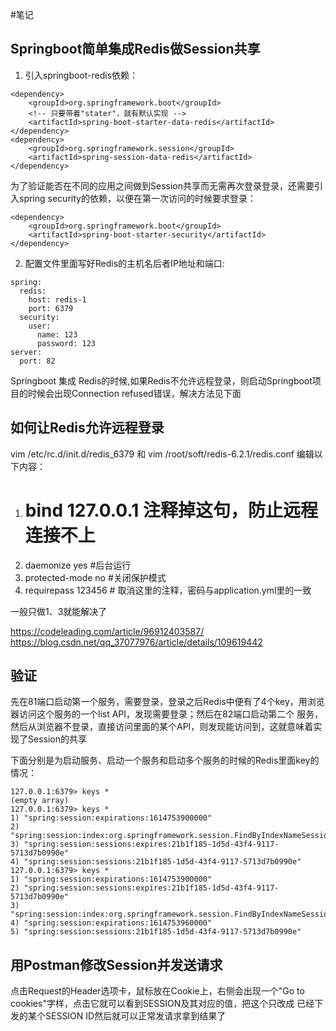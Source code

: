 #笔记

## Springboot简单集成Redis做Session共享
1. 引入springboot-redis依赖：
```
<dependency>
    <groupId>org.springframework.boot</groupId>
    <!-- 只要带着"stater"，就有默认实现 -->
    <artifactId>spring-boot-starter-data-redis</artifactId>
</dependency>
<dependency>
    <groupId>org.springframework.session</groupId>
    <artifactId>spring-session-data-redis</artifactId>
</dependency>
```
为了验证能否在不同的应用之间做到Session共享而无需再次登录登录，还需要引入spring security的依赖，以便在第一次访问的时候要求登录：
```
<dependency>
    <groupId>org.springframework.boot</groupId>
    <artifactId>spring-boot-starter-security</artifactId>
</dependency>
```
2. 配置文件里面写好Redis的主机名后者IP地址和端口:
```
spring:
  redis:
    host: redis-1
    port: 6379
  security:
    user:
      name: 123
      password: 123
server:
  port: 82
```
Springboot 集成 Redis的时候,如果Redis不允许远程登录，则启动Springboot项目的时候会出现Connection refused错误，解决方法见下面

## 如何让Redis允许远程登录
vim /etc/rc.d/init.d/redis_6379
和
vim /root/soft/redis-6.2.1/redis.conf
编辑以下内容：
1. # bind 127.0.0.1 注释掉这句，防止远程连接不上
2. daemonize yes #后台运行
3. protected-mode no #关闭保护模式
4. requirepass 123456 # 取消这里的注释，密码与application.yml里的一致

一般只做1、3就能解决了

https://codeleading.com/article/96912403587/
https://blog.csdn.net/qq_37077976/article/details/109619442

## 验证
先在81端口启动第一个服务，需要登录，登录之后Redis中便有了4个key，用浏览器访问这个服务的一个list API，发现需要登录；然后在82端口启动第二个
服务，然后从浏览器不登录，直接访问里面的某个API，则发现能访问到，这就意味着实现了Session的共享

下面分别是为启动服务、启动一个服务和启动多个服务的时候的Redis里面key的情况：
```
127.0.0.1:6379> keys *
(empty array)
127.0.0.1:6379> keys *
1) "spring:session:expirations:1614753900000"
2) "spring:session:index:org.springframework.session.FindByIndexNameSessionRepository.PRINCIPAL_NAME_INDEX_NAME:123"
3) "spring:session:sessions:expires:21b1f185-1d5d-43f4-9117-5713d7b0990e"
4) "spring:session:sessions:21b1f185-1d5d-43f4-9117-5713d7b0990e"
127.0.0.1:6379> keys *
1) "spring:session:expirations:1614753900000"
2) "spring:session:sessions:expires:21b1f185-1d5d-43f4-9117-5713d7b0990e"
3) "spring:session:index:org.springframework.session.FindByIndexNameSessionRepository.PRINCIPAL_NAME_INDEX_NAME:123"
4) "spring:session:expirations:1614753960000"
5) "spring:session:sessions:21b1f185-1d5d-43f4-9117-5713d7b0990e"
```

## 用Postman修改Session并发送请求
点击Request的Header选项卡，鼠标放在Cookie上，右侧会出现一个"Go to cookies"字样，点击它就可以看到SESSION及其对应的值，把这个只改成
已经下发的某个SESSION ID然后就可以正常发请求拿到结果了